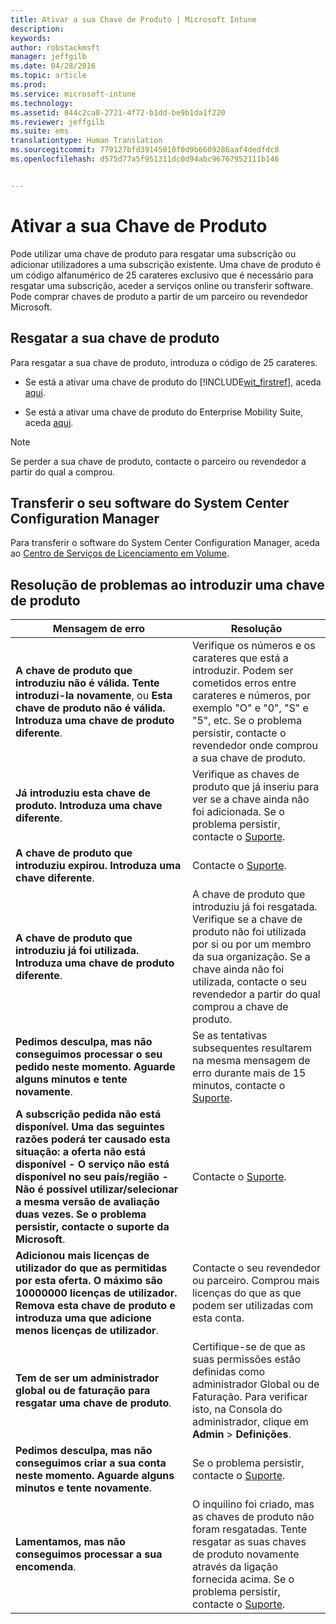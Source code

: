 ```yaml
---
title: Ativar a sua Chave de Produto | Microsoft Intune
description: 
keywords: 
author: robstackmsft
manager: jeffgilb
ms.date: 04/28/2016
ms.topic: article
ms.prod: 
ms.service: microsoft-intune
ms.technology: 
ms.assetid: 844c2ca8-2721-4f72-b1dd-be9b1da1f220
ms.reviewer: jeffgilb
ms.suite: ems
translationtype: Human Translation
ms.sourcegitcommit: 779127bfd39145010f0d9b6609286aaf4dedfdc8
ms.openlocfilehash: d575d77a5f951311dc0d94abc96767952111b146


---
```


# Ativar a sua Chave de Produto
Pode utilizar uma chave de produto para resgatar uma subscrição ou adicionar utilizadores a uma subscrição existente. Uma chave de produto é um código alfanumérico de 25 carateres exclusivo que é necessário para resgatar uma subscrição, aceder a serviços online ou transferir software. Pode comprar chaves de produto a partir de um parceiro ou revendedor Microsoft.

## Resgatar a sua chave de produto
Para resgatar a sua chave de produto, introduza o código de 25 carateres.

-   Se está a ativar uma chave de produto do [!INCLUDE[wit_firstref](./includes/wit_firstref_md.md)], aceda [aqui](https://account.manage.microsoft.com/commerce/productkeystart.aspx).

-   Se está a ativar uma chave de produto do Enterprise Mobility Suite, aceda [aqui](http://www.microsoft.com/ems/open).

> [!NOTE]
> Se perder a sua chave de produto, contacte o parceiro ou revendedor a partir do qual a comprou.

## Transferir o seu software do System Center Configuration Manager
Para transferir o software do System Center Configuration Manager, aceda ao [Centro de Serviços de Licenciamento em Volume](http://go.microsoft.com/fwlink/?LinkID=232300).

## Resolução de problemas ao introduzir uma chave de produto

|Mensagem de erro|Resolução|
|-----------------|--------------|
|**A chave de produto que introduziu não é válida. Tente introduzi-la novamente**, ou **Esta chave de produto não é válida. Introduza uma chave de produto diferente**.|Verifique os números e os carateres que está a introduzir. Podem ser cometidos erros entre carateres e números, por exemplo "O" e "0", "S" e "5", etc. Se o problema persistir, contacte o revendedor onde comprou a sua chave de produto.|
|**Já introduziu esta chave de produto. Introduza uma chave diferente**.|Verifique as chaves de produto que já inseriu para ver se a chave ainda não foi adicionada. Se o problema persistir, contacte o [Suporte](http://go.microsoft.com/fwlink/?LinkID=394189).|
|**A chave de produto que introduziu expirou. Introduza uma chave diferente**.|Contacte o [Suporte](http://go.microsoft.com/fwlink/?LinkID=394189).|
|**A chave de produto que introduziu já foi utilizada. Introduza uma chave de produto diferente**.|A chave de produto que introduziu já foi resgatada. Verifique se a chave de produto não foi utilizada por si ou por um membro da sua organização. Se a chave ainda não foi utilizada, contacte o seu revendedor a partir do qual comprou a chave de produto.|
|**Pedimos desculpa, mas não conseguimos processar o seu pedido neste momento. Aguarde alguns minutos e tente novamente**.|Se as tentativas subsequentes resultarem na mesma mensagem de erro durante mais de 15 minutos, contacte o [Suporte](http://go.microsoft.com/fwlink/?LinkID=394189).|
|**A subscrição pedida não está disponível. Uma das seguintes razões poderá ter causado esta situação: a oferta não está disponível - O serviço não está disponível no seu país/região - Não é possível utilizar/selecionar a mesma versão de avaliação duas vezes. Se o problema persistir, contacte o suporte da Microsoft**.|Contacte o [Suporte](http://go.microsoft.com/fwlink/?LinkID=394189).|
|**Adicionou mais licenças de utilizador do que as permitidas por esta oferta. O máximo são 10000000 licenças de utilizador. Remova esta chave de produto e introduza uma que adicione menos licenças de utilizador**.|Contacte o seu revendedor ou parceiro. Comprou mais licenças do que as que podem ser utilizadas com esta conta.|
|**Tem de ser um administrador global ou de faturação para resgatar uma chave de produto**.|Certifique-se de que as suas permissões estão definidas como administrador Global ou de Faturação. Para verificar isto, na Consola do administrador, clique em **Admin** &gt; **Definições**.|
|**Pedimos desculpa, mas não conseguimos criar a sua conta neste momento. Aguarde alguns minutos e tente novamente**.|Se o problema persistir, contacte o [Suporte](http://go.microsoft.com/fwlink/?LinkID=394189).|
|**Lamentamos, mas não conseguimos processar a sua encomenda**.|O inquilino foi criado, mas as chaves de produto não foram resgatadas. Tente resgatar as suas chaves de produto novamente através da ligação fornecida acima. Se o problema persistir, contacte o [Suporte](http://go.microsoft.com/fwlink/?LinkID=394189).|



<!--HONumber=Jun16_HO4-->


